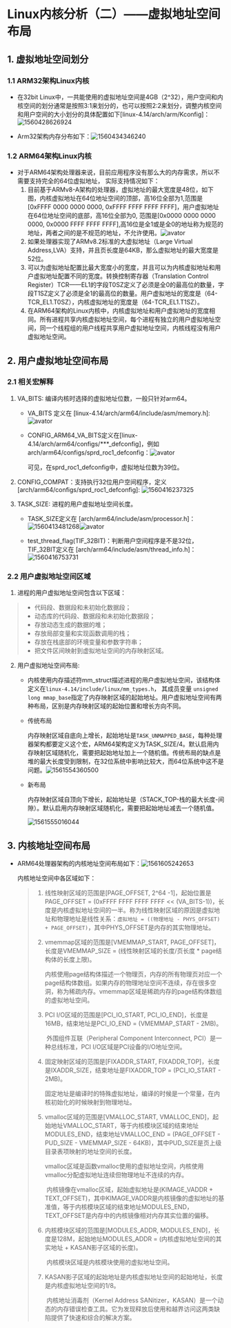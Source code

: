 # Linux内核分析（二）——虚拟地址空间布局
## 1. 虚拟地址空间划分

### 1.1 ARM32架构Linux内核

- 在32bit Linux中，一共能使用的虚拟地址空间是4GB（2^32），用户空间和内核空间的划分通常是按照3:1来划分的，也可以按照2:2来划分，调整内核空间和用户空间的大小划分的具体配置如下[linux-4.14/arch/arm/Kconfig]：![1560428626924](../picture/32bits-空间划分配置.png)

- Arm32架构内存分布如下：![1560434346240](../picture/Arm32内存分布.png)

### 1.2 ARM64架构Linux内核

- 对于ARM64架构处理器来说，目前应用程序没有那么大的内存需求，所以不需要支持完全的64位虚拟地址， 实际支持情况如下：
    1. 目前基于ARMv8-A架构的处理器，虚拟地址的最大宽度是48位，如下图，内核虚拟地址在64位地址空间的顶部，高16位全部为1,范围是[0xFFFF 0000 0000 0000, 0xFFFF FFFF FFFF FFFF]，用户虚拟地址在64位地址空间的底部，高16位全部为0, 范围是[0x0000 0000 0000 0000, 0x0000 FFFF FFFF FFFF],高16位是全1或是全0的地址称为规范的地址，两者之间的是不规范的地址，不允许使用。![avator](../picture/Arm64内存分布.png)
    2. 如果处理器实现了ARMv8.2标准的大虚拟地址（Large Virtual Address,LVA）支持，并且页长度是64KB，那么虚拟地址的最大宽度是52位。
    3. 可以为虚拟地址配置比最大宽度小的宽度，并且可以为内核虚拟地址和用户虚拟地址配置不同的宽度。转换控制寄存器（Translation Control Register）TCR——EL1的字段T0SZ定义了必须是全0的最高位的数量，字段T1SZ定义了必须是全1的最高位的数量。用户虚拟地址的宽度是（64-TCR_EL1.T0SZ），内核虚拟地址的宽度是（64-TCR_EL1.T1SZ）。
    4. 在ARM64架构的Linux内核中，内核虚拟地址和用户虚拟地址的宽度相同。所有进程共享内核虚拟地址空间，每个进程有独立的用户虚拟地址空间，同一个线程组的用户线程共享用户虚拟地址空间，内核线程没有用户虚拟地址空间。



## 2. 用户虚拟地址空间布局

### 2.1 相关宏解释

1. VA_BITS: 编译内核时选择的虚拟地址位数，一般只针对arm64。

   - VA_BITS 定义在 [linux-4.14/arch/arm64/include/asm/memory.h]:![avator](../picture/va_bits.png)

   - CONFIG_ARM64_VA_BITS定义在[linux-4.14/arch/arm64/configs/***_defconfig]，例如arch/arm64/configs/sprd_roc1_defconfig：![avator](../picture/config_arm64_va_bits.png)

     可见，在sprd_roc1_defconfig中，虚拟地址位数为39位。

2. CONFIG_COMPAT：支持执行32位用户空间程序，定义[arch/arm64/configs/sprd_roc1_defconfig]:	![1560416237325](../picture/config_compat.png)

3. TASK_SIZE: 进程的用户虚拟地址空间长度。

   - TASK_SIZE定义在 [arch/arm64/include/asm/processor.h]：![1560413481268](../picture/task_size.png)![avator](../picture/task_size-1.png)

   - test_thread_flag(TIF_32BIT)：判断用户空间程序是不是32位，TIF_32BIT定义在 [arch/arm64/include/asm/thread_info.h]：![1560416753731](../picture/tif_32bit.png)

### 2.2 用户虚拟地址空间区域

1. 进程的用户虚拟地址空间包含以下区域：

> - 代码段、数据段和未初始化数据段；
> - 动态库的代码段、数据段和未初始化数据段；
> - 存放动态生成的数据的堆；
> - 存放局部变量和实现函数调用的栈；
> - 存放在栈底部的环境变量和参数字符串；
> - 把文件区间映射到虚拟地址空间的内存映射区域。

2. 用户虚拟地址空间布局:

   - 内核使用内存描述符mm_struct描述进程的用户虚拟地址空间，该结构体定义在`linux-4.14/include/linux/mm_types.h`， 其成员变量 `unsigned long mmap_base`指定了内存映射区域的起始地址。用户虚拟地址空间有两种布局，区别是内存映射区域的起始位置和增长方向不同。

   - 传统布局

     ​       内存映射区域自底向上增长，起始地址是`TASK_UNMAPPED_BASE`，每种处理器架构都要定义这个宏，ARM64架构定义为TASK_SIZE/4。默认启用内存映射区域随机化，需要把起始地址加上一个随机值。传统布局的缺点是堆的最大长度受到限制，在32位系统中影响比较大，而64位系统中这不是问题。![1561554360500](../picture/传统布局.png)

   - 新布局

     ​       内存映射区域自顶向下增长，起始地址是（STACK_TOP-栈的最大长度-间隙）。默认启用内存映射区域随机化，需要把起始地址减去一个随机值。

     ![1561555016044](../picture/新布局.png)

## 3. 内核地址空间布局

- ARM64处理器架构的内核地址空间布局如下：![1561605242653](../picture/ARM64架构的内核地址空间布局.png)

  内核地址空间中各区域如下：
  
  > 1. 线性映射区域的范围是[PAGE_OFFSET, 2^64 -1]，起始位置是PAGE_OFFSET = (0xFFFF FFFF FFFF FFFF << (VA_BITS-1))，长度是内核虚拟地址空间的一半。称为线性映射区域的原因是虚拟地址和物理地址是线性关系：`虚拟地址 = ((物理地址 - PHYS_OFFSET) + PAGE_OFFSET)`，其中PHYS_OFFSET是内存的其实物理地址。
  >
  > 2. vmemmap区域的范围是[VMEMMAP_START, PAGE_OFFSET]，长度是VMEMMAP_SIZE = (线性映射区域的长度/页长度 * page结构体的长度上限)。
  >
  >    ​       内核使用page结构体描述一个物理页，内存的所有物理页对应一个page结构体数组。如果内存的物理地址空间不连续，存在很多空洞，称为稀疏内存。vmemmap区域是稀疏内存的page结构体数组的虚拟地址空间。
  >
  > 3. PCI I/O区域的范围是[PCI_IO_START, PCI_IO_END]，长度是16MB，结束地址是PCI_IO_END = (VMEMMAP_START - 2MB)。
  >
  >    ​       外围组件互联（Peripheral Component Interconnect, PCI）是一种总线标准，PCI I/O区域是PCI设备的I/O地址空间。
  >
  > 4. 固定映射区域的范围是[FIXADDR_START, FIXADDR_TOP]，长度是IXADDR_SIZE，结束地址是FIXADDR_TOP = (PCI_IO_START - 2MB)。
  >
  >    ​       固定地址是编译时的特殊虚拟地址，编译的时候是一个常量，在内核初始化的时候映射到物理地址。
  >
  > 5. vmalloc区域的范围是[VMALLOC_START, VMALLOC_END]，起始地址VMALLOC_START，等于内核模块区域的结束地址MODULES_END，结束地址VMALLOC_END = (PAGE_OFFSET - PUD_SIZE - VMEMMAP_SIZE - 64KB)，其中PUD_SIZE是页上级目录表项映射的地址空间的长度。
  >
  >    ​       vmalloc区域是函数vmalloc使用的虚拟地址空间，内核使用vmalloc分配虚拟地址连续但物理地址不连续的内存。
  >
  >    ​       内核镜像在vmalloc区域，起始虚拟地址是(KIMAGE_VADDR + TEXT_OFFSET)，其中KIMAGE_VADDR是内核镜像的虚拟地址的基准值，等于内核模块区域的结束地址MODULES_END，TEXT_OFFSET是内存中的内核镜像相对内存其实位置的偏移。
  >
  > 6. 内核模块区域的范围是[MODULES_ADDR, MODULES_END]，长度是128M，起始地址MODULES_ADDR = (内核虚拟地址空间的其实地址 + KASAN影子区域的长度)。
  >
  >    ​       内核模块区域是内核模块使用的虚拟地址空间。
  >
  > 7. KASAN影子区域的起始地址是内核虚拟地址空间的起始地址，长度是内核虚拟地址空间的1/8。
  >
  >    ​       内核地址消毒剂（Kernel Address SANitizer，KASAN）是一个动态的内存错误检查工具。它为发现释放后使用和越界访问这两类缺陷提供了快速和综合的解决方案。

